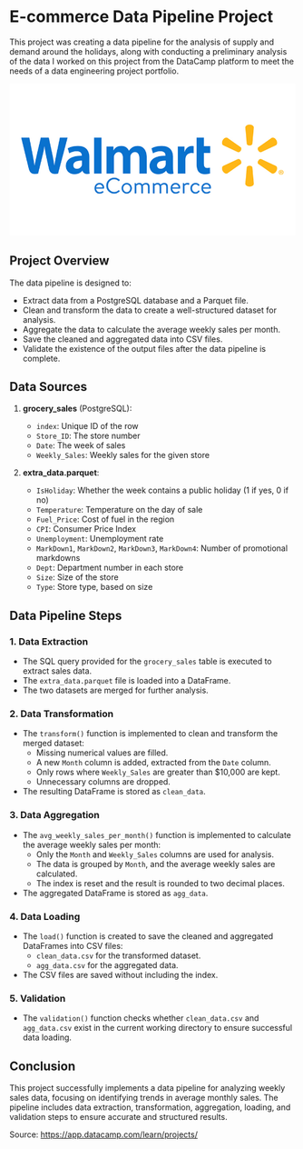 # E-commerce Data Pipeline Project 
This project was creating a data pipeline for the analysis of supply and demand around the holidays, along with conducting a preliminary analysis of the data
I worked on this project from the DataCamp platform to meet the needs of a data engineering project portfolio.

![Wallmart Retail](walmartecomm.jpg)


## Project Overview
The data pipeline is designed to:
- Extract data from a PostgreSQL database and a Parquet file.
- Clean and transform the data to create a well-structured dataset for analysis.
- Aggregate the data to calculate the average weekly sales per month.
- Save the cleaned and aggregated data into CSV files.
- Validate the existence of the output files after the data pipeline is complete.

## Data Sources

1. **grocery_sales** (PostgreSQL):
   - `index`: Unique ID of the row
   - `Store_ID`: The store number
   - `Date`: The week of sales
   - `Weekly_Sales`: Weekly sales for the given store
   
2. **extra_data.parquet**:
   - `IsHoliday`: Whether the week contains a public holiday (1 if yes, 0 if no)
   - `Temperature`: Temperature on the day of sale
   - `Fuel_Price`: Cost of fuel in the region
   - `CPI`: Consumer Price Index
   - `Unemployment`: Unemployment rate
   - `MarkDown1`, `MarkDown2`, `MarkDown3`, `MarkDown4`: Number of promotional markdowns
   - `Dept`: Department number in each store
   - `Size`: Size of the store
   - `Type`: Store type, based on size

## Data Pipeline Steps

### 1. Data Extraction
- The SQL query provided for the `grocery_sales` table is executed to extract sales data.
- The `extra_data.parquet` file is loaded into a DataFrame.
- The two datasets are merged for further analysis.

### 2. Data Transformation
- The `transform()` function is implemented to clean and transform the merged dataset:
  - Missing numerical values are filled.
  - A new `Month` column is added, extracted from the `Date` column.
  - Only rows where `Weekly_Sales` are greater than $10,000 are kept.
  - Unnecessary columns are dropped.
- The resulting DataFrame is stored as `clean_data`.

### 3. Data Aggregation
- The `avg_weekly_sales_per_month()` function is implemented to calculate the average weekly sales per month:
  - Only the `Month` and `Weekly_Sales` columns are used for analysis.
  - The data is grouped by `Month`, and the average weekly sales are calculated.
  - The index is reset and the result is rounded to two decimal places.
- The aggregated DataFrame is stored as `agg_data`.

### 4. Data Loading
- The `load()` function is created to save the cleaned and aggregated DataFrames into CSV files:
  - `clean_data.csv` for the transformed dataset.
  - `agg_data.csv` for the aggregated data.
- The CSV files are saved without including the index.

### 5. Validation
- The `validation()` function checks whether `clean_data.csv` and `agg_data.csv` exist in the current working directory to ensure successful data loading.

## Conclusion

This project successfully implements a data pipeline for analyzing weekly sales data, focusing on identifying trends in average monthly sales. The pipeline includes data extraction, transformation, aggregation, loading, and validation steps to ensure accurate and structured results.



Source: https://app.datacamp.com/learn/projects/
